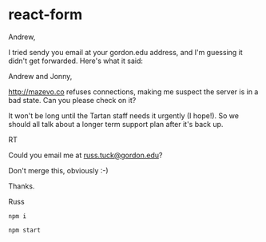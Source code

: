 # react-form

Andrew,

I tried sendy you email at your gordon.edu address, and I'm guessing it didn't get forwarded.  Here's what it said:

Andrew and Jonny,

http://mazevo.co refuses connections, making me suspect the server is in a bad state.  Can you please check on it?

It won't be long until the Tartan staff needs it urgently (I hope!).  So we should all talk about a longer term support plan after it's back up.

  RT

Could you email me at russ.tuck@gordon.edu?

Don't merge this, obviously :-)

Thanks.

   Russ

`npm i`

`npm start`
